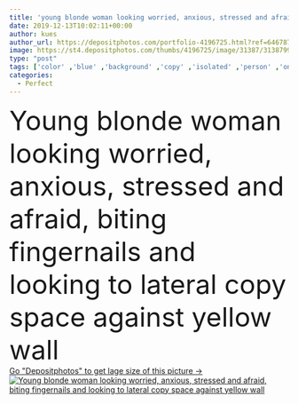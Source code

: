 ```yaml
---
title: 'young blonde woman looking worried, anxious, stressed and afraid, biting fingernails and looking to lateral copy space against yellow wall'
date: 2019-12-13T10:02:11+00:00
author: kues
author_url: https://depositphotos.com/portfolio-4196725.html?ref=64678756
image: https://st4.depositphotos.com/thumbs/4196725/image/31387/313879966/api_thumb_450.jpg?forcejpeg=true
type: "post"
tags: ['color' ,'blue' ,'background' ,'copy' ,'isolated' ,'person' ,'one' ,'girl' ,'female' ,'young' ,'femininity' ,'portrait' ,'caucasian' ,'orange' ,'danger' ,'face' ,'pretty' ,'wall' ,'woman' ,'shirt' ,'clean' ,'gradient' ,'blonde' ,'negative' ,'top' ,'perfect' ,'attractive' ,'amazed' ,'horror' ,'sad' ,'fear' ,'shock' ,'shocked' ,'Anxiety' ,'stressed' ,'scared' ,'frightened' ,'fright' ,'nightmare' ,'afraid' ,'Terrified' ,'panic' ,'frighten' ,'frustrated' ,'horrified' ,'copy space' ,'t shirt' ]
categories: 
  - Perfect
---
```

<div aling="center">
            <font size="60"> Young blonde woman looking worried, anxious, stressed and afraid, biting fingernails and looking to lateral copy space against yellow wall</font>   
</div>
<div>
    <a href='https://st4.depositphotos.com/thumbs/4196725/image/31387/313879966/api_thumb_450.jpg?forcejpeg=true?ref=64678756' target=_blank > Go "Depositphotos" to get lage size of this picture ->
        <img href='https://st4.depositphotos.com/thumbs/4196725/image/31387/313879966/api_thumb_450.jpg?forcejpeg=true?ref=64678756' src='https://st4.depositphotos.com/4196725/31387/i/950/depositphotos_313879966-stock-photo-young-blonde-woman-looking-worried.jpg?forcejpeg=true' alt='Young blonde woman looking worried, anxious, stressed and afraid, biting fingernails and looking to lateral copy space against yellow wall' >
    </a>
</div>
